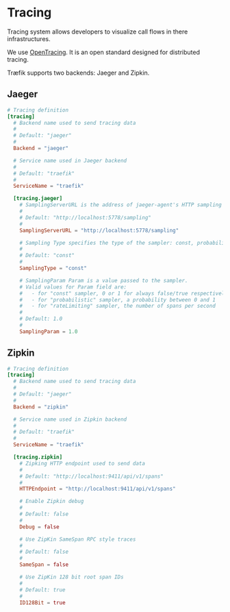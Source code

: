 # Tracing

Tracing system allows developers to visualize call flows in there infrastructures.

We use [OpenTracing](http://opentracing.io). It is an open standard designed for distributed tracing.

Træfik supports two backends: Jaeger and Zipkin.

## Jaeger

```toml
# Tracing definition
[tracing]
  # Backend name used to send tracing data
  #
  # Default: "jaeger"
  #
  Backend = "jaeger"

  # Service name used in Jaeger backend
  #
  # Default: "traefik"
  #
  ServiceName = "traefik"

  [tracing.jaeger]
    # SamplingServerURL is the address of jaeger-agent's HTTP sampling server
    #
    # Default: "http://localhost:5778/sampling"
    #
    SamplingServerURL = "http://localhost:5778/sampling"

    # Sampling Type specifies the type of the sampler: const, probabilistic, rateLimiting
    #
    # Default: "const"
    #
    SamplingType = "const"

    # SamplingParam Param is a value passed to the sampler.
    # Valid values for Param field are:
    #   - for "const" sampler, 0 or 1 for always false/true respectively
    #   - for "probabilistic" sampler, a probability between 0 and 1
    #   - for "rateLimiting" sampler, the number of spans per second
    #
    # Default: 1.0
    #
    SamplingParam = 1.0
```

## Zipkin

```toml
# Tracing definition
[tracing]
  # Backend name used to send tracing data
  #
  # Default: "jaeger"
  #
  Backend = "zipkin"

  # Service name used in Zipkin backend
  #
  # Default: "traefik"
  #
  ServiceName = "traefik"

  [tracing.zipkin]
    # Zipking HTTP endpoint used to send data
    #
    # Default: "http://localhost:9411/api/v1/spans"
    #
    HTTPEndpoint = "http://localhost:9411/api/v1/spans"

    # Enable Zipkin debug
    #
    # Default: false
    #
    Debug = false

    # Use ZipKin SameSpan RPC style traces
    #
    # Default: false
    #
    SameSpan = false

    # Use ZipKin 128 bit root span IDs
    #
    # Default: true
    #
    ID128Bit = true
```
